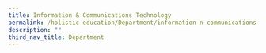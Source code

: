 ```yaml
---
title: Information & Communications Technology
permalink: /holistic-education/Department/information-n-communications-technology
description: ""
third_nav_title: Department
---
```

